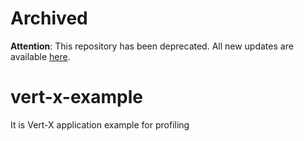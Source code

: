 # Archived

**Attention**: This repository has been deprecated. All new updates are available [here](https://github.com/volodya-lombrozo/oop-vs-procedural/tree/main/cost-of-oop/src/main/profiling/vertx/vert-x-example).

# vert-x-example
It is Vert-X application example for profiling
